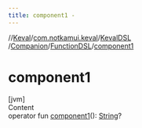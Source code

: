 ```yaml
---
title: component1 -
---
```

//[Keval](../../../../index.md)/[com.notkamui.keval](../../../index.md)/[KevalDSL](../../index.md)
/[Companion](../index.md)/[FunctionDSL](index.md)/[component1](component1.md)

# component1

[jvm]  
Content  
operator
fun [component1](component1.md)(): [String](https://kotlinlang.org/api/latest/jvm/stdlib/kotlin/-string/index.html)?  



